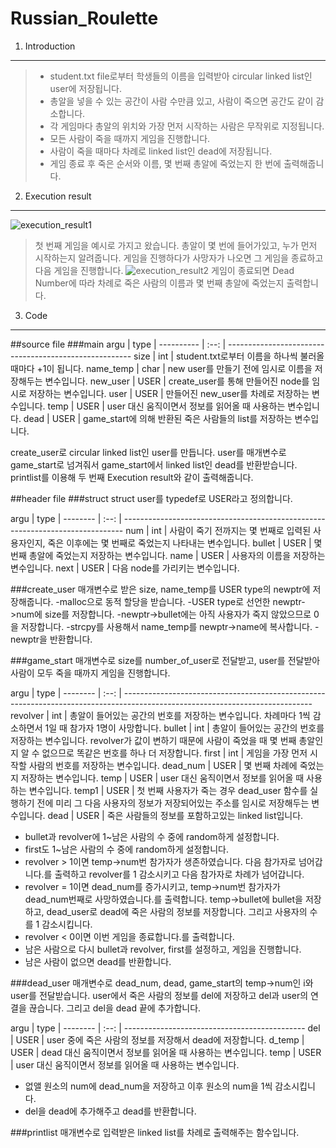 # Russian_Roulette

1. Introduction
---------------
>- student.txt file로부터 학생들의 이름을 입력받아 circular linked list인 user에 저장됩니다.
>- 총알을 넣을 수 있는 공간이 사람 수만큼 있고, 사람이 죽으면 공간도 같이 감소합니다.
>- 각 게임마다 총알의 위치와 가장 먼저 시작하는 사람은 무작위로 지정됩니다.
>- 모든 사람이 죽을 때까지 게임을 진행합니다.
>- 사람이 죽을 때마다 차례로 linked list인 dead에 저장됩니다.
>- 게임 종료 후 죽은 순서와 이름, 몇 번째 총알에 죽었는지 한 번에 출력해줍니다.

2. Execution result
-------------------
>
![execution_result1](https://user-images.githubusercontent.com/44752186/48939284-0fbc6c00-ef57-11e8-9c50-bca1fbab5c75.jpg)
>첫 번째 게임을 예시로 가지고 왔습니다.
>총알이 몇 번에 들어가있고, 누가 먼저 시작하는지 알려줍니다.
>게임을 진행하다가 사망자가 나오면 그 게임을 종료하고 다음 게임을 진행합니다.
![execution_result2](https://user-images.githubusercontent.com/44752186/48939294-1d71f180-ef57-11e8-9e46-a68abf1353c6.jpg)
>게임이 종료되면 Dead Number에 따라 차례로 죽은 사람의 이름과 몇 번째 총알에 죽었는지 출력합니다.

3. Code
-------
##source file
###main
argu       | type | 
---------- | :--: | ------------------------------------------------------
size	   | int  | student.txt로부터 이름을 하나씩 불러올 때마다 +1이 됩니다.
name_temp  | char | new user를 만들기 전에 임시로 이름을 저장해두는 변수입니다.
new_user   | USER | create_user를 통해 만들어진 node를 임시로 저장하는 변수입니다.
user       | USER | 만들어진 new_user를 차례로 저장하는 변수입니다.
temp	   | USER | user 대신 움직이면서 정보를 읽어올 때 사용하는 변수입니다.
dead       | USER | game_start에 의해 반환된 죽은 사람들의 list를 저장하는 변수입니다.

create_user로 circular linked list인 user를 만듭니다.
user를 매개변수로 game_start로 넘겨줘서 game_start에서 linked list인 dead를 반환받습니다.
printlist를 이용해 두 번째 Execution result와 같이 출력해줍니다.

##header file
###struct
struct user를 typedef로 USER라고 정의합니다.

argu	 | type |
-------- | :--: | ------------------------------------------------------------------------------
num		 | int  | 사람이 죽기 전까지는 몇 번째로 입력된 사용자인지, 죽은 이후에는 몇 번째로 죽었는지 나타내는 변수입니다.
bullet	 | USER | 몇 번째 총알에 죽었는지 저장하는 변수입니다.
name	 | USER | 사용자의 이름을 저장하는 변수입니다.
next	 | USER | 다음 node를 가리키는 변수입니다.

###create_user
매개변수로 받은 size, name_temp를 USER type의 newptr에 저장해줍니다.
-malloc으로 동적 할당을 받습니다.
-USER type로 선언한 newptr->num에 size를 저장합니다.
-newptr->bullet에는 아직 사용자가 죽지 않았으므로 0을 저장합니다.
-strcpy를 사용해서 name_temp를 newptr->name에 복사합니다.
-newptr을 반환합니다.

###game_start
매개변수로 size를 number_of_user로 전달받고, user를 전달받아 사람이 모두 죽을 때까지 게임을 진행합니다.

argu	 | type |
-------- | :--: | -----------------------------------------------------------------------------------------------------------------------------
revolver | int  | 총알이 들어있는 공간의 번호를 저장하는 변수입니다. 차례마다 1씩 감소하면서 1일 때 참가자 1명이 사망합니다.
bullet	 | int  | 총알이 들어있는 공간의 번호를 저장하는 변수입니다. revolver가 값이 변하기 때문에 사람이 죽었을 때 몇 번째 총알인지 알 수 없으므로 똑같은 번호를 하나 더 저장합니다.
first	 | int  | 게임을 가장 먼저 시작할 사람의 번호를 저장하는 변수입니다.
dead_num | USER | 몇 번째 차례에 죽었는지 저장하는 변수입니다.
temp	 | USER | user 대신 움직이면서 정보를 읽어올 때 사용하는 변수입니다.
temp1	 | USER | 첫 번째 사용자가 죽는 경우 dead_user 함수를 실행하기 전에 미리 그 다음 사용자의 정보가 저장되어있는 주소를 임시로 저장해두는 변수입니다.
dead	 | USER | 죽은 사람들의 정보를 포함하고있는 linked list입니다.

- bullet과 revolver에 1~남은 사람의 수 중에 random하게 설정합니다.
- first도 1~남은 사람의 수 중에 random하게 설정합니다.
- revolver > 1이면 temp->num번 참가자가 생존하였습니다. 다음 참가자로 넘어갑니다.를 출력하고 revolver를 1 감소시키고 다음 참가자로 차례가 넘어갑니다.
- revolver = 1이면 dead_num를 증가시키고, temp->num번 참가자가 dead_num번째로 사망하였습니다.를 출력합니다. temp->bullet에 bullet을 저장하고, dead_user로 dead에 죽은 사람의 정보를 저장합니다. 그리고 사용자의 수를 1 감소시킵니다.
- revolver < 0이면 이번 게임을 종료합니다.를 출력합니다.
- 남은 사람으로 다시 bullet과 revolver, first를 설정하고, 게임을 진행합니다.
- 남은 사람이 없으면 dead를 반환합니다.

###dead_user
매개변수로 dead_num, dead, game_start의 temp->num인 i와 user를 전달받습니다.
user에서 죽은 사람의 정보를 del에 저장하고 del과 user의 연결을 끊습니다.
그리고 del을 dead 끝에 추가합니다.

argu	 | type |
-------- | :--: | ---------------------------------------------
del		 | USER | user 중에 죽은 사람의 정보를 저장해서 dead에 저장합니다.
d_temp	 | USER | dead 대신 움직이면서 정보를 읽어올 때 사용하는 변수입니다.
temp	 | USER | user 대신 움직이면서 정보를 읽어올 때 사용하는 변수입니다.

- 없앨 원소의 num에 dead_num을 저장하고 이후 원소의 num을 1씩 감소시킵니다.
- del을 dead에 추가해주고 dead를 반환합니다.

###printlist
매개변수로 입력받은 linked list를 차례로 출력해주는 함수입니다.


